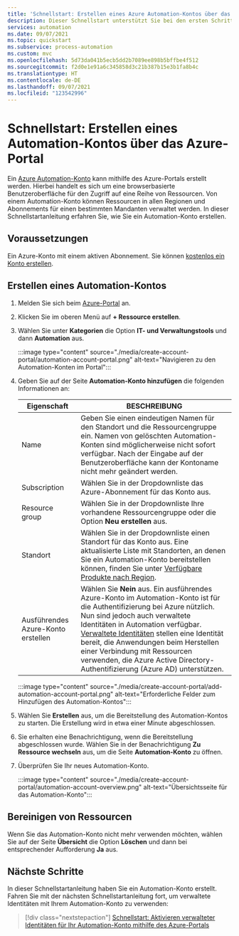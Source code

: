 ```yaml
---
title: 'Schnellstart: Erstellen eines Azure Automation-Kontos über das Portal'
description: Dieser Schnellstart unterstützt Sie bei den ersten Schritten zum Erstellen eines Azure Automation-Kontos über das Portal.
services: automation
ms.date: 09/07/2021
ms.topic: quickstart
ms.subservice: process-automation
ms.custom: mvc
ms.openlocfilehash: 5d73da041b5ecb5dd2b7089ee898b5bffbe4f512
ms.sourcegitcommit: f2d0e1e91a6c345858d3c21b387b15e3b1fa8b4c
ms.translationtype: HT
ms.contentlocale: de-DE
ms.lasthandoff: 09/07/2021
ms.locfileid: "123542996"
---
```

# <a name="quickstart-create-an-automation-account-using-the-azure-portal"></a>Schnellstart: Erstellen eines Automation-Kontos über das Azure-Portal

Ein [Azure Automation-Konto](../automation-security-overview.md) kann mithilfe des Azure-Portals erstellt werden. Hierbei handelt es sich um eine browserbasierte Benutzeroberfläche für den Zugriff auf eine Reihe von Ressourcen. Von einem Automation-Konto können Ressourcen in allen Regionen und Abonnements für einen bestimmten Mandanten verwaltet werden. In dieser Schnellstartanleitung erfahren Sie, wie Sie ein Automation-Konto erstellen.

## <a name="prerequisites"></a>Voraussetzungen

Ein Azure-Konto mit einem aktiven Abonnement. Sie können [kostenlos ein Konto erstellen](https://azure.microsoft.com/free/?WT.mc_id=A261C142F).

## <a name="create-automation-account"></a>Erstellen eines Automation-Kontos

1. Melden Sie sich beim [Azure-Portal](https://portal.azure.com) an.

1. Klicken Sie im oberen Menü auf **+ Ressource erstellen**.

1. Wählen Sie unter **Kategorien** die Option **IT- und Verwaltungstools** und dann **Automation** aus.

   :::image type="content" source="./media/create-account-portal/automation-account-portal.png" alt-text="Navigieren zu den Automation-Konten im Portal":::

1. Geben Sie auf der Seite **Automation-Konto hinzufügen** die folgenden Informationen an:

   | Eigenschaft | BESCHREIBUNG |
   |---|---|
   |Name| Geben Sie einen eindeutigen Namen für den Standort und die Ressourcengruppe ein. Namen von gelöschten Automation-Konten sind möglicherweise nicht sofort verfügbar. Nach der Eingabe auf der Benutzeroberfläche kann der Kontoname nicht mehr geändert werden. |
   |Subscription| Wählen Sie in der Dropdownliste das Azure-Abonnement für das Konto aus.|
   |Resource group|Wählen Sie in der Dropdownliste Ihre vorhandene Ressourcengruppe oder die Option **Neu erstellen** aus.|
   |Standort| Wählen Sie in der Dropdownliste einen Standort für das Konto aus. Eine aktualisierte Liste mit Standorten, an denen Sie ein Automation-Konto bereitstellen können, finden Sie unter [Verfügbare Produkte nach Region](https://azure.microsoft.com/global-infrastructure/services/?products=automation&regions=all).|
   |Ausführendes Azure-Konto erstellen| Wählen Sie **Nein** aus.  Ein ausführendes Azure-Konto im Automation-Konto ist für die Authentifizierung bei Azure nützlich. Nun sind jedoch auch verwaltete Identitäten in Automation verfügbar. [Verwaltete Identitäten](../../active-directory/managed-identities-azure-resources/overview.md) stellen eine Identität bereit, die Anwendungen beim Herstellen einer Verbindung mit Ressourcen verwenden, die Azure Active Directory-Authentifizierung (Azure AD) unterstützen. |

   :::image type="content" source="./media/create-account-portal/add-automation-account-portal.png" alt-text="Erforderliche Felder zum Hinzufügen des Automation-Kontos":::

1. Wählen Sie **Erstellen** aus, um die Bereitstellung des Automation-Kontos zu starten. Die Erstellung wird in etwa einer Minute abgeschlossen.

1. Sie erhalten eine Benachrichtigung, wenn die Bereitstellung abgeschlossen wurde. Wählen Sie in der Benachrichtigung **Zu Ressource wechseln** aus, um die Seite **Automation-Konto** zu öffnen.

1. Überprüfen Sie Ihr neues Automation-Konto.

   :::image type="content" source="./media/create-account-portal/automation-account-overview.png" alt-text="Übersichtsseite für das Automation-Konto":::

## <a name="clean-up-resources"></a>Bereinigen von Ressourcen

Wenn Sie das Automation-Konto nicht mehr verwenden möchten, wählen Sie auf der Seite **Übersicht** die Option **Löschen** und dann bei entsprechender Aufforderung **Ja** aus.

## <a name="next-steps"></a>Nächste Schritte

In dieser Schnellstartanleitung haben Sie ein Automation-Konto erstellt. Fahren Sie mit der nächsten Schnellstartanleitung fort, um verwaltete Identitäten mit Ihrem Automation-Konto zu verwenden:

> [!div class="nextstepaction"]
> [Schnellstart: Aktivieren verwalteter Identitäten für Ihr Automation-Konto mithilfe des Azure-Portals](enable-managed-identity.md)

